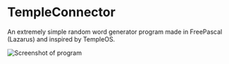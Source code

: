 # TempleConnector
An extremely simple random word generator program made in FreePascal (Lazarus) and inspired by TempleOS.


![Screenshot of program](https://cdn.discordapp.com/attachments/473786169092603904/700872731801026590/godsays.png)
